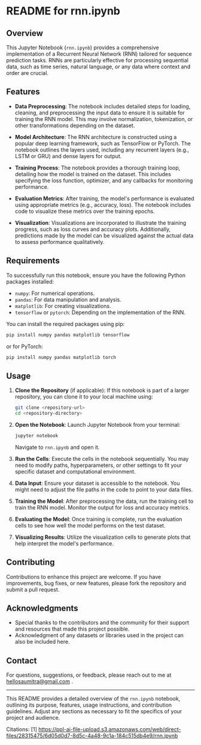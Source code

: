 # README for rnn.ipynb

## Overview

This Jupyter Notebook (`rnn.ipynb`) provides a comprehensive implementation of a Recurrent Neural Network (RNN) tailored for sequence prediction tasks. RNNs are particularly effective for processing sequential data, such as time series, natural language, or any data where context and order are crucial.

## Features

- **Data Preprocessing**: The notebook includes detailed steps for loading, cleaning, and preprocessing the input data to ensure it is suitable for training the RNN model. This may involve normalization, tokenization, or other transformations depending on the dataset.

- **Model Architecture**: The RNN architecture is constructed using a popular deep learning framework, such as TensorFlow or PyTorch. The notebook outlines the layers used, including any recurrent layers (e.g., LSTM or GRU) and dense layers for output.

- **Training Process**: The notebook provides a thorough training loop, detailing how the model is trained on the dataset. This includes specifying the loss function, optimizer, and any callbacks for monitoring performance.

- **Evaluation Metrics**: After training, the model's performance is evaluated using appropriate metrics (e.g., accuracy, loss). The notebook includes code to visualize these metrics over the training epochs.

- **Visualization**: Visualizations are incorporated to illustrate the training progress, such as loss curves and accuracy plots. Additionally, predictions made by the model can be visualized against the actual data to assess performance qualitatively.

## Requirements

To successfully run this notebook, ensure you have the following Python packages installed:

- `numpy`: For numerical operations.
- `pandas`: For data manipulation and analysis.
- `matplotlib`: For creating visualizations.
- `tensorflow` or `pytorch`: Depending on the implementation of the RNN.

You can install the required packages using pip:

```bash
pip install numpy pandas matplotlib tensorflow
```
or for PyTorch:
```bash
pip install numpy pandas matplotlib torch
```

## Usage

1. **Clone the Repository** (if applicable):
   If this notebook is part of a larger repository, you can clone it to your local machine using:

   ```bash
   git clone <repository-url>
   cd <repository-directory>
   ```

2. **Open the Notebook**:
   Launch Jupyter Notebook from your terminal:

   ```bash
   jupyter notebook
   ```

   Navigate to `rnn.ipynb` and open it.

3. **Run the Cells**:
   Execute the cells in the notebook sequentially. You may need to modify paths, hyperparameters, or other settings to fit your specific dataset and computational environment.

4. **Data Input**:
   Ensure your dataset is accessible to the notebook. You might need to adjust the file paths in the code to point to your data files.

5. **Training the Model**:
   After preprocessing the data, run the training cell to train the RNN model. Monitor the output for loss and accuracy metrics.

6. **Evaluating the Model**:
   Once training is complete, run the evaluation cells to see how well the model performs on the test dataset.

7. **Visualizing Results**:
   Utilize the visualization cells to generate plots that help interpret the model's performance.

## Contributing

Contributions to enhance this project are welcome. If you have improvements, bug fixes, or new features, please fork the repository and submit a pull request.

## Acknowledgments

- Special thanks to the contributors and the community for their support and resources that made this project possible.
- Acknowledgment of any datasets or libraries used in the project can also be included here.

## Contact

For questions, suggestions, or feedback, please reach out to me at hellosaumitra@gmail.com .

---

This README provides a detailed overview of the `rnn.ipynb` notebook, outlining its purpose, features, usage instructions, and contribution guidelines. Adjust any sections as necessary to fit the specifics of your project and audience.

Citations:
[1] https://ppl-ai-file-upload.s3.amazonaws.com/web/direct-files/28315475/6d05d0d7-8d5c-4a48-9c1a-184c515db4e9/rnn.ipynb

